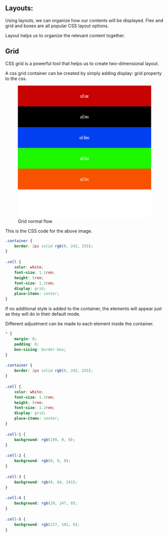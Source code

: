 ## Layouts:

Using layouts, we can organize how our contents will be displayed. Flex and grid and boxes are all popular CSS layout options.

Layout helps us to organize the relevant content together.

## Grid

CSS grid is a powerful tool that helps us to create two-dimensional layout.

A css grid container can be created by simply adding display: grid property to the css.

<figure>
<img src="./assets/grid.png" alt="grid default container" height="420" width="720" />
<figcaption>Grid normal flow</figcaption>
</figure>

This is the CSS code for the above image.

```css
.container {
	border: 2px solid rgb(0, 242, 255);
}

.cell {
	color: white;
	font-size: 1.1rem;
	height: 5rem;
	font-size: 1.2rem;
	display: grid;
	place-items: center;
}
```

If no additional style is added to the container, the elements will appear just as they will do in their default mode.

Different adjustment can be made to each element inside the container.

```css
* {
	margin: 0;
	padding: 0;
	box-sizing: border-box;
}

.container {
	border: 2px solid rgb(0, 242, 255);
}

.cell {
	color: white;
	font-size: 1.1rem;
	height: 5rem;
	font-size: 1.2rem;
	display: grid;
	place-items: center;
}

.cell-1 {
	background: rgb(199, 0, 0);
}

.cell-2 {
	background: rgb(0, 0, 0);
}

.cell-3 {
	background: rgb(0, 64, 241);
}

.cell-4 {
	background: rgb(29, 247, 0);
}

.cell-5 {
	background: rgb(227, 102, 0);
}
```
